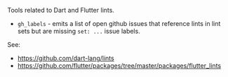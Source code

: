 Tools related to Dart and Flutter lints.

* `gh_labels` - emits a list of open github issues that reference
  lints in lint sets but are missing `set: ...` issue labels.

See: 

* https://github.com/dart-lang/lints
* https://github.com/flutter/packages/tree/master/packages/flutter_lints